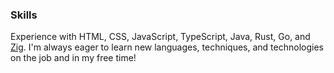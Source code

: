 ### Skills

Experience with HTML, CSS, JavaScript, TypeScript, Java, Rust, Go, and [Zig](https://ziglang.org). I'm always eager to learn new languages, techniques, and technologies on the job and in my free time!
